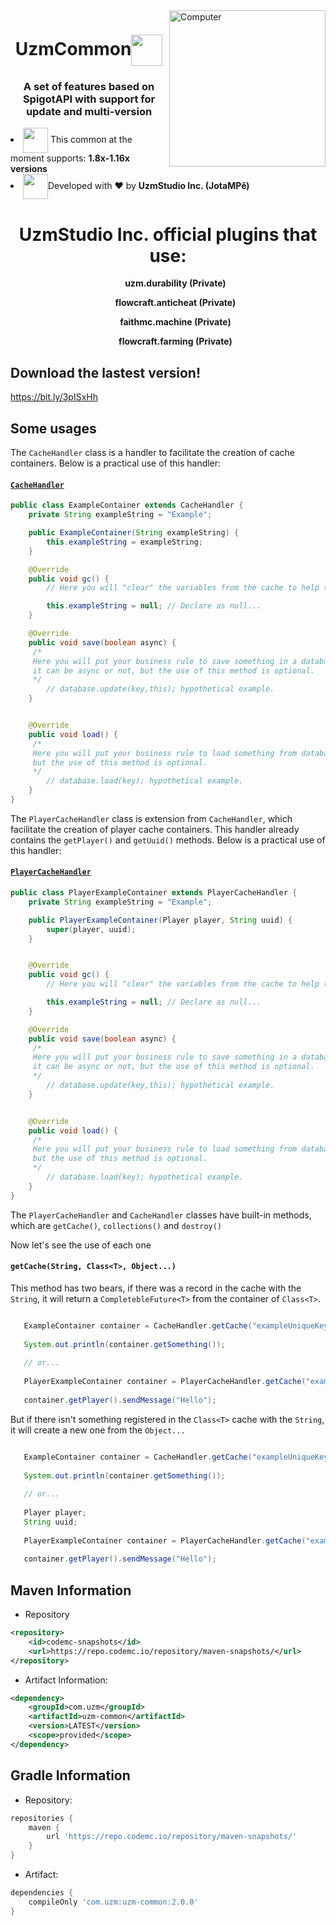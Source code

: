 <img src="https://i.pinimg.com/originals/2c/f3/0f/2cf30ffdbfa3db621d303e9575ff9e47.gif" width="250px" align="right" alt="Computer">
<h1 align="center">UzmCommon<img width="50px" align="center" src="https://www.fuyu.red/images/icons/atom.gif"></h1>
<h3 align="center">A set of features based on SpigotAPI with support for update and multi-version</h3>


<li align="left"><img align="center" width="40px" src="https://theminecrafthosting.com/img/JAR-Icons/papermc_logomark_500.png"> This common at the moment supports: <strong>1.8x-1.16x versions</strong></li>
<li align="left"><img align="center" width="40px" src="https://media2.giphy.com/media/6IAzxmKVaYDLFMe1Aw/giphy.gif">Developed with ❤️ by <strong>UzmStudio Inc. (JotaMPê)</strong></li>

<h1 align="center">UzmStudio Inc. official plugins that use:</h1>

 <div align="center" position="absolute">
    <ul><strong>uzm.durability (Private)</strong></ul>
    <ul><strong>flowcraft.anticheat (Private)</strong></ul>
    <ul><strong>faithmc.machine (Private)</strong></ul>
    <ul><strong>flowcraft.farming (Private)</strong></ul></div>

Download the lastest version!
------
https://bit.ly/3pISxHh

Some usages
------

The `CacheHandler` class is a handler to facilitate the creation of cache containers.
Below is a practical use of this handler:

#### [`CacheHandler`](https://github.com/JaelysonM/uzm-common/blob/5d11deb5b6999460beab13c5550be96d888fff40/Common/src/main/java/com/uzm/common/containers/cache/CacheHandler.java)
```java                                             
public class ExampleContainer extends CacheHandler {
    private String exampleString = "Example";

    public ExampleContainer(String exampleString) {
        this.exampleString = exampleString;
    }

    @Override
    public void gc() {
        // Here you will "clear" the variables from the cache to help the Garbage Collector.

        this.exampleString = null; // Declare as null...
    }

    @Override
    public void save(boolean async) {
     /*
     Here you will put your business rule to save something in a database,
     it can be async or not, but the use of this method is optional.
     */
        // database.update(key,this); hypothetical example.
    }


    @Override
    public void load() {
     /*
     Here you will put your business rule to load something from database,
     but the use of this method is optional.
     */
        // database.load(key); hypothetical example.
    }
}   
```

The `PlayerCacheHandler` class is extension from `CacheHandler`, which facilitate the creation of player cache containers.
This handler already contains the `getPlayer()` and `getUuid()` methods.
Below is a practical use of this handler:

#### [`PlayerCacheHandler`](https://github.com/JaelysonM/uzm-common/blob/5d11deb5b6999460beab13c5550be96d888fff40/Common/src/main/java/com/uzm/common/containers/cache/PlayerCacheHandler.java)
```java                                             
public class PlayerExampleContainer extends PlayerCacheHandler {
    private String exampleString = "Example";

    public PlayerExampleContainer(Player player, String uuid) {
        super(player, uuid);
    }


    @Override
    public void gc() {
        // Here you will "clear" the variables from the cache to help the Garbage Collector.

        this.exampleString = null; // Declare as null...
    }

    @Override
    public void save(boolean async) {
     /*
     Here you will put your business rule to save something in a database,
     it can be async or not, but the use of this method is optional.
     */
        // database.update(key,this); hypothetical example.
    }


    @Override
    public void load() {
     /*
     Here you will put your business rule to load something from database,
     but the use of this method is optional.
     */
        // database.load(key); hypothetical example.
    }
}
```

The `PlayerCacheHandler` and `CacheHandler` classes have built-in methods, which are `getCache()`, `collections()` and `destroy()`

Now let's see the use of each one

#### `getCache(String, Class<T>, Object...)`

This method has two bears, if there was a record in the cache with the `String`, it will return a `CompletebleFuture<T>` from the container of `Class<T>`.

```java

   ExampleContainer container = CacheHandler.getCache("exampleUniqueKey", ExampleContainer.class).join();
   
   System.out.println(container.getSomething());
   
   // or...
   
   PlayerExampleContainer container = PlayerCacheHandler.getCache("exampleUniqueKey", PlayerExampleContainer.class).join();
   
   container.getPlayer().sendMessage("Hello");

```

But if there isn't something registered in the `Class<T>` cache with the `String`, it will create a new one from the `Object...`


```java

   ExampleContainer container = CacheHandler.getCache("exampleUniqueKey", ExampleContainer.class, "something").join();
   
   System.out.println(container.getSomething());
   
   // or...
   
   Player player;
   String uuid;
   
   PlayerExampleContainer container = PlayerCacheHandler.getCache("exampleUniqueKey", PlayerExampleContainer.class, player, uuid).join();
   
   container.getPlayer().sendMessage("Hello");

```

Maven Information
------

* Repository
```xml
<repository>
    <id>codemc-snapshots</id>
    <url>https://repo.codemc.io/repository/maven-snapshots/</url>
</repository>
```
 * Artifact Information:
```xml
<dependency>
    <groupId>com.uzm</groupId>
    <artifactId>uzm-common</artifactId>
    <version>LATEST</version>
    <scope>provided</scope>
</dependency>
 ```

Gradle Information
------

 * Repository:
```groovy
repositories {
    maven {
        url 'https://repo.codemc.io/repository/maven-snapshots/'
    }
}
```
 * Artifact:
```groovy
dependencies {
    compileOnly 'com.uzm:uzm-common:2.0.0'
}
```
